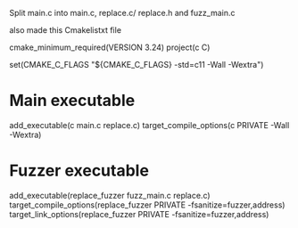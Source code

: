 Split main.c into main.c, replace.c/ replace.h and fuzz_main.c

also made this Cmakelistxt file 

cmake_minimum_required(VERSION 3.24)
project(c C)

set(CMAKE_C_FLAGS "${CMAKE_C_FLAGS} -std=c11 -Wall -Wextra")

# Main executable
add_executable(c main.c replace.c)
target_compile_options(c PRIVATE -Wall -Wextra)

# Fuzzer executable
add_executable(replace_fuzzer fuzz_main.c replace.c)
target_compile_options(replace_fuzzer PRIVATE -fsanitize=fuzzer,address)
target_link_options(replace_fuzzer PRIVATE -fsanitize=fuzzer,address)

